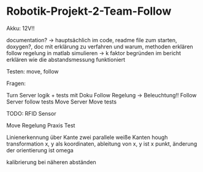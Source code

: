 # Robotik-Projekt-2-Team-Follow

Akku: 12V!!

documentation? -> hauptsächlich im code, readme file zum starten, doxygen?, doc mit erklärung zu verfahren und warum, methoden erklären
follow regelung in matlab simulieren -> k faktor begründen im bericht
erklären wie die abstandsmessung funktioniert

Testen: move, follow

 Fragen: 

Turn Server logik + tests mit Doku
Follow Regelung -> Beleuchtung!!
Follow Server
follow tests 
Move Server
Move tests



TODO:
RFID Sensor

Move Regelung Praxis Test

Linienerkennung über Kante
zwei parallele weiße Kanten
hough transformation
x, y als koordinaten, ableitung von x, y ist x punkt, änderung der orientierung ist omega

kalibrierung bei näheren abständen
